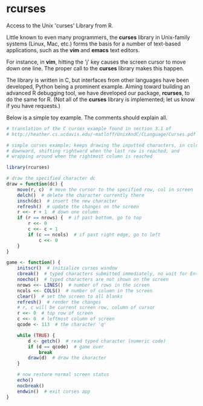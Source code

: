 # rcurses
Access to the Unix 'curses' Library from R.

Little known to even many programmers, the **curses** library in
Unix-family systems (Linux, Mac, etc.) forms the basis for a number of
text-based applications, such as the **vim** and **emacs** text editors.

For instance, in **vim**, hitting the 'j' key causes the screen cursor
to move down one line.  The proper call to the **curses** library makes
this happen.

The library is written in C, but interfaces from other languages have
been developed, Python being a prominent example.  Aiming toward
building an advanced R debugging tool, we have developed our package,
**rcurses**, to do the same for R.  (Not all of the **curses** library is
implemented; let us know if you have requests.)

Below is a simple toy example.  The comments should explain all.

```R
# translation of the C curses example found in section 3.1 of 
# http://heather.cs.ucdavis.edu/~matloff/UnixAndC/CLanguage/Curses.pdf

# simple curses example; keeps drawing the inputted characters, in columns
# downward, shifting rightward when the last row is reached, and
# wrapping around when the rightmost column is reached

library(rcurses)

# draw the specified character dc
draw = function(dc) {
    move(r, c)  # move the cursor to the specified row, col in screen
    delch()  # delete the character currently there
    insch(dc)  # insert the new character
    refresh()  # update the changes on the screen
    r <<- r + 1  # down one column
    if (r == nrows) {  # if past bottom, go to top
        r <<- 0
        c <<- c + 1
        if (c == ncols)  # if past right edge, go to left
            c <<- 0
    }
}

game <- function() {
    initscr()  # initialize curses window
    cbreak()  # typed characters submitted immediately, no wait for Enter
    noecho()  # typed characters are not shown on the screen
    nrows <<- LINES()  # number of rows in the screen
    ncols <<- COLS()  # number of column in the screen
    clear()  # set the screen to all blanks
    refresh()  # render the changes
    # r, c will be current screen row, column of cursor
    r <<- 0  # top row of screen
    c <<- 0  # leftmost column of screen
    qcode <- 113  # the character 'q'

    while (TRUE) {
        d <- getch()  # read typed character (numeric code)
        if (d == qcode)  # game over
            break
        draw(d)  # draw the character
    }

    # now restore normal screen status
    echo()
    nocbreak()
    endwin()  # exit curses app
}
```

